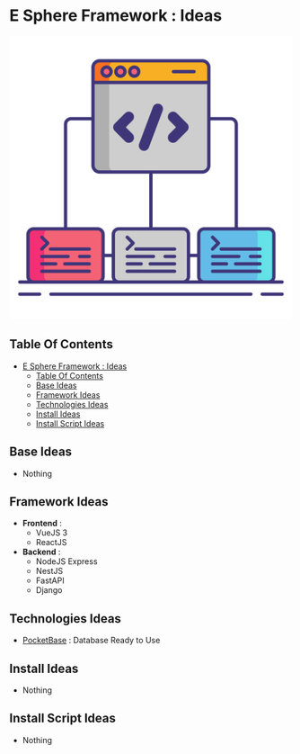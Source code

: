 # E Sphere Framework : Ideas

![Icon](../icon.png)

## Table Of Contents

- [E Sphere Framework : Ideas](#e-sphere-framework--ideas)
  - [Table Of Contents](#table-of-contents)
  - [Base Ideas](#base-ideas)
  - [Framework Ideas](#framework-ideas)
  - [Technologies Ideas](#technologies-ideas)
  - [Install Ideas](#install-ideas)
  - [Install Script Ideas](#install-script-ideas)

## Base Ideas

- Nothing

## Framework Ideas

- **Frontend** :
  - VueJS 3
  - ReactJS
- **Backend** :
  - NodeJS Express
  - NestJS
  - FastAPI
  - Django

## Technologies Ideas

- [PocketBase](https://pocketbase.io/) : Database Ready to Use

## Install Ideas

- Nothing

## Install Script Ideas

- Nothing
